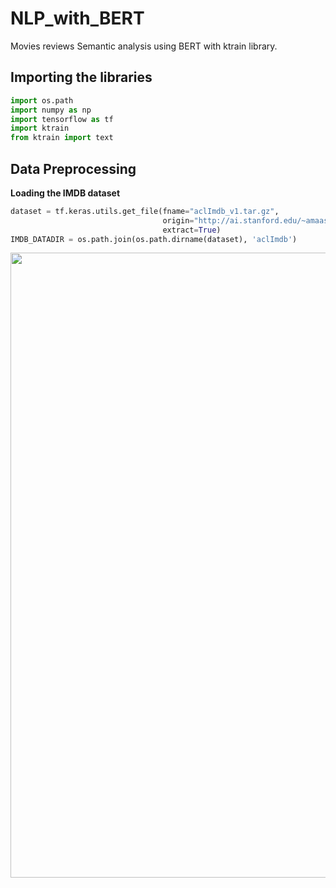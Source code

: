 # NLP_with_BERT
Movies reviews Semantic analysis using BERT with ktrain library.

## Importing the libraries

```python
import os.path
import numpy as np
import tensorflow as tf
import ktrain
from ktrain import text
```
##  Data Preprocessing

**Loading the IMDB dataset**

```python
dataset = tf.keras.utils.get_file(fname="aclImdb_v1.tar.gz",
                                  origin="http://ai.stanford.edu/~amaas/data/sentiment/aclImdb_v1.tar.gz",
                                  extract=True)
IMDB_DATADIR = os.path.join(os.path.dirname(dataset), 'aclImdb')
```

<img src= "https://user-images.githubusercontent.com/66487971/91720203-641a6400-eb9f-11ea-8207-0f5315a49d68.png" width = 1000>




















































